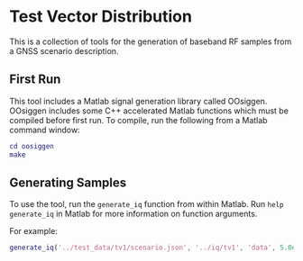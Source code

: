 <!--
The Homeland Security Act of 2002 (Section 305 of PL 107-296, as codified in 6 U.S.C. 185),
 herein referred to as the “Act,” authorizes the Secretary of the U.S. Department of 
 Homeland Security (DHS), acting through the DHS Under Secretary for Science and Technology, 
 to establish one or more federally funded research and development centers (FFRDCs) 
 to provide independent analysis of homeland security issues. MITRE Corporation operates 
 the Homeland Security Systems Engineering and Development Institute (HSSEDI) as an FFRDC 
 for DHS S&T under contract 70RSAT20D00000001. 

The HSSEDI FFRDC provides the government with the necessary systems engineering and 
development expertise to conduct complex acquisition planning and development; concept 
exploration, experimentation and evaluation; information technology, communications 
and cyber security processes, standards, methodologies and protocols; systems 
architecture and integration; quality and performance review, best practices and 
performance measures and metrics; and independent test and evaluation activities. 
The HSSEDI FFRDC also works with and supports other federal, state, local, tribal, 
public and private sector organizations that make up the homeland security enterprise. 
The HSSEDI FFRDC’s research is undertaken by mutual consent with DHS and is 
organized as a set of discrete tasks. This report presents the results of research 
and analysis conducted under:

Task Order 70RSAT20FR0000062
DHS S&T Next Generation Resilient PNT
The results presented in this report do not necessarily reflect official DHS opinion or policy. 

Approved for public release, Case Number 23-4096 / 70RSAT23FR-067-13
-->

# Test Vector Distribution

This is a collection of tools for the generation of baseband RF samples from a GNSS scenario description.

## First Run

This tool includes a Matlab signal generation library called OOsiggen. OOsiggen includes some C++ accelerated Matlab functions which must be compiled before first run. To compile, run the following from a Matlab command window:

```matlab
cd oosiggen
make
```

## Generating Samples

To use the tool, run the `generate_iq` function from within Matlab. Run `help generate_iq` in Matlab for more information on function arguments.

For example:

```matlab
generate_iq('../test_data/tv1/scenario.json', '../iq/tv1', 'data', 5.0e6, 1350)
```
